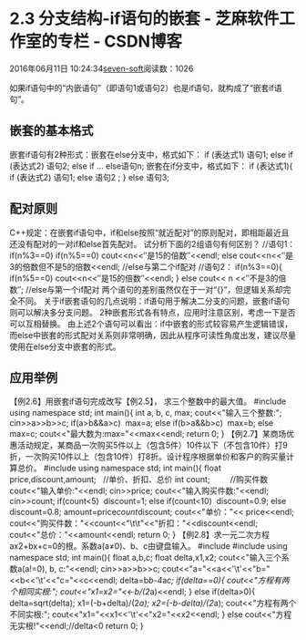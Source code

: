 
# 2.3 分支结构-if语句的嵌套 -  芝麻软件工作室的专栏 - CSDN博客


2016年06月11日 10:24:34[seven-soft](https://me.csdn.net/softn)阅读数：1026


如果if语句中的“内嵌语句”（即语句1或语句2）也是if语句，就构成了“嵌套if语句”。
## 嵌套的基本格式
嵌套if语句有2种形式：嵌套在else分支中，格式如下：
if (表达式1) 语句1;
else if (表达式2) 语句2;
else if …
else语句n;
嵌套在if分支中，格式如下：
if (表达式1){
if (表达式2) 语句1;
else 语句2 ;
}
else 语句3;
## 配对原则
C++规定：在嵌套if语句中，if和else按照“就近配对”的原则配对，即相距最近且还没有配对的一对if和else首先配对。
试分析下面的2组语句有何区别？
//语句1：
if(n%3==0)
if(n%5==0) cout<<n<<″是15的倍数″<<endl;
else cout<<n<<″是3的倍数但不是5的倍数<<endl; //else与第二个if配对
//语句2：
if(n%3==0){
if(n%5==0) cout<<n<<″是15的倍数″<<endl;
}
else cout<< n <<″不是3的倍数″; //else与第一个if配对
两个语句的差别虽然仅在于一对“{}”，但逻辑关系却完全不同。
关于if嵌套语句的几点说明：if语句用于解决二分支的问题，嵌套if语句则可以解决多分支问题。
2种嵌套形式各有特点，应用时注意区别，考虑一下是否可以互相替换。
由上述2个语句可以看出：if中嵌套的形式较容易产生逻辑错误，而else中嵌套的形式配对关系则非常明确，因此从程序可读性角度出发，建议尽量使用在else分支中嵌套的形式。
## 应用举例
【例2.6】用嵌套if语句完成改写【例2.5】， 求三个整数中的最大值。
\#include <iostream>
using namespace std;
int main(){
int a, b, c, max;
cout<<"输入三个整数:";
cin>>a>>b>>c;
if(a>b&&a>c)  max=a;
else if(b>a&&b>c)  max=b;
else  max=c;
cout<<"最大数为:max="<<max<<endl;
return 0;
}
【例2.7】某商场优惠活动规定，某商品一次购买5件以上（包含5件）10件以下（不包含10件）打9折，一次购买10件以上（包含10件）打8折。设计程序根据单价和客户的购买量计算总价。
\#include <iostream>
using namespace std;
int main(){
float price,discount,amount;   //单价、折扣、总价
int count;         //购买件数
cout<<"输入单价:"<<endl;
cin>>price;
cout<<"输入购买件数:"<<endl;
cin>>count;
if(count<5)  discount=1;
else if(count<10)  discount=0.9;
else  discount=0.8;
amount=price*count*discount;
cout<<"单价："<< price<<endl;
cout<<"购买件数："<<count<<"\t\t"<<"折扣："<<discount<<endl;
cout<<"总价："<<amount<<endl;
return 0;
}
【例2.8】求一元二次方程ax2+bx+c=0的根。系数a(a≠0)、b、c由键盘输入。
\#include <iostream>
\#include <cmath>
using namespace std;
int main(){
float a,b,c;
float delta,x1,x2;
cout<<"输入三个系数a(a!=0), b, c:"<<endl;
cin>>a>>b>>c;
cout<<"a="<<a<<'\t'<<"b="<<b<<'\t'<<"c="<<c<<endl;
delta=b*b-4*a*c;
if(delta==0){
cout<<"方程有两个相同实根:";
cout<<"x1=x2="<<-b/(2*a)<<endl;
}
else if(delta>0){
delta=sqrt(delta);
x1=(-b+delta)/(2*a);
x2=(-b-delta)/(2*a);
cout<<"方程有两个不同实根:";
cout<<"x1="<<x1<<'\t'<<"x2="<<x2<<endl;
}
else cout<<"方程无实根!"<<endl;//delta<0
return 0;
}

